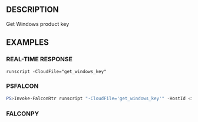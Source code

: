 ## DESCRIPTION
Get Windows product key

## EXAMPLES

### REAL-TIME RESPONSE
```
runscript -CloudFile="get_windows_key"
```
### PSFALCON
```powershell
PS>Invoke-FalconRtr runscript "-CloudFile='get_windows_key'" -HostId <id>, <id>
```
### FALCONPY